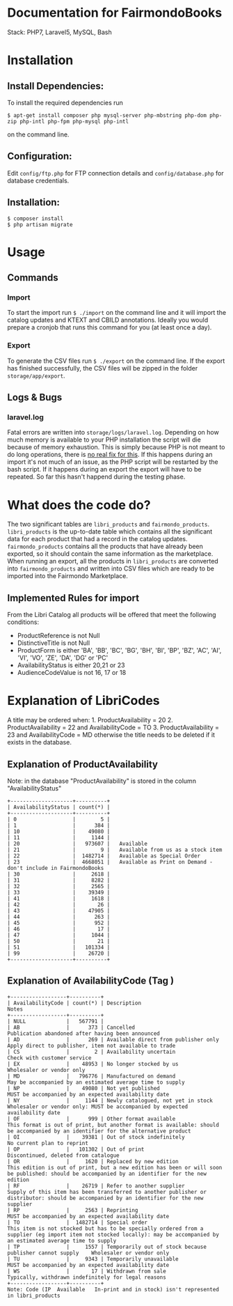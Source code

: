 Documentation for FairmondoBooks
==============================

Stack: PHP7, Laravel5, MySQL, Bash

# Installation

## Install Dependencies:
To install the required dependencies run

    $ apt-get install composer php mysql-server php-mbstring php-dom php-zip php-intl php-fpm php-mysql php-intl

on the command line.

## Configuration:
Edit `config/ftp.php` for FTP connection details and `config/database.php` for database credentials.

## Installation:
    $ composer install
    $ php artisan migrate

# Usage
## Commands
### Import
To start the import run `$ ./import` on the command line and it will import the catalog updates and KTEXT and CBILD annotations. Ideally you would prepare a cronjob that runs this command for you (at least once a day).

### Export
To generate the CSV files run `$ ./export` on the command line.
If the export has finished successfully, the CSV files will be zipped in the folder `storage/app/export`.

## Logs & Bugs
### laravel.log
Fatal errors are written into `storage/logs/laravel.log`. Depending on how much memory is available to your PHP installation the script will die because of memory exhaustion. This is simply because PHP is not meant to do long operations, there is [no real fix for this](https://software-gunslinger.tumblr.com/post/47131406821/php-is-meant-to-die). If this happens during an import it's not much of an issue, as the PHP script will be restarted by the bash script. If it happens during an export the export will have to be repeated. So far this hasn't happend during the testing phase.


# What does the code do?

The two significant tables are `libri_products` and `fairmondo_products`. `libri_products` is the up-to-date table which contains all the significant data for each product that had a record in the catalog updates. `fairmondo_products` contains all the products that have already been exported, so it should contain the same information as the marketplace. When running an export, all the products in `libri_products` are converted into `fairmondo_products` and written into CSV files which are ready to be imported into the Fairmondo Marketplace.

## Implemented Rules for import

From the Libri Catalog all products will be offered that meet the following conditions:

* ProductReference is not Null
* DistinctiveTitle is not Null
* ProductForm is either 'BA', 'BB', 'BC', 'BG', 'BH', 'BI', 'BP', 'BZ', 'AC', 'AI', 'VI', 'VO', 'ZE', 'DA', 'DG' or 'PC'
* AvailabilityStatus is either 20,21 or 23
* AudienceCodeValue is not 16, 17 or 18

# Explanation of LibriCodes

A title may be ordered when:
    1. ProductAvailability = 20
    2. ProductAvailability = 22 and AvailabilityCode = TO
    3. ProductAvailability = 23 and AvailabilityCode = MD
otherwise the title needs to be deleted if it exists in the database.



## Explanation of ProductAvailability

Note: in the database "ProductAvailability" is stored in the column "AvailabilityStatus"
```
+--------------------+----------+
| AvailabilityStatus | count(*) |
+--------------------+----------+
| 0                  |        5 |
| 1                  |      384 |
| 10                 |    49080 |
| 11                 |     1144 |
| 20                 |   973607 |   Available
| 21                 |        9 |   Available from us as a stock item
| 22                 |  1482714 |   Available as Special Order
| 23                 |  4668051 |   Available as Print on Demand - don't include in FairmondoBooks
| 30                 |     2618 |
| 31                 |     8282 |
| 32                 |     2565 |
| 33                 |    39349 |
| 41                 |     1618 |
| 42                 |       26 |
| 43                 |    47905 |
| 44                 |      263 |
| 45                 |      952 |
| 46                 |       17 |
| 47                 |     1044 |
| 50                 |       21 |
| 51                 |   101334 |
| 99                 |    26720 |
+--------------------+----------+
```



## Explanation of AvailabilityCode (Tag <j141>)
```
+------------------+----------+
| AvailabilityCode | count(*) | Description                             Notes
+------------------+----------+
| NULL             |   567791 | 
| AB               |      373 | Cancelled 	                            Publication abandoned after having been announced
| AD               |      269 | Available direct from publisher only 	Apply direct to publisher, item not available to trade
| CS               |        2 | Availability uncertain 	                Check with customer service
| EX               |    48953 | No longer stocked by us 	            Wholesaler or vendor only
| MD               |   796776 | Manufactured on demand 	                May be accompanied by an estimated average time to supply
| NP               |    49080 | Not yet published 	                    MUST be accompanied by an expected availability date
| NY               |     1144 | Newly catalogued, not yet in stock 	    Wholesaler or vendor only: MUST be accompanied by expected availability date
| OF               |      999 | Other format available 	                This format is out of print, but another format is available: should be accompanied by an identifier for the alternative product
| OI               |    39381 | Out of stock indefinitely 	            No current plan to reprint
| OP               |   101302 | Out of print 	                        Discontinued, deleted from catalogue
| OR               |     1620 | Replaced by new edition 	            This edition is out of print, but a new edition has been or will soon be published: should be accompanied by an identifier for the new edition
| RF               |    26719 | Refer to another supplier 	            Supply of this item has been transferred to another publisher or distributor: should be accompanied by an identifier for the new supplier
| RP               |     2563 | Reprinting 	                            MUST be accompanied by an expected availability date
| TO               |  1482714 | Special order 	                        This item is not stocked but has to be specially ordered from a supplier (eg import item not stocked locally): may be accompanied by an estimated average time to supply
| TP               |     1557 | Temporarily out of stock because publisher cannot supply 	Wholesaler or vendor only
| TU               |     9343 | Temporarily unavailable 	            MUST be accompanied by an expected availability date
| WS               |       17 | Withdrawn from sale 	                Typically, withdrawn indefinitely for legal reasons
+------------------+----------+
Note: Code (IP 	Available 	In-print and in stock) isn't represented in libri_products

```
